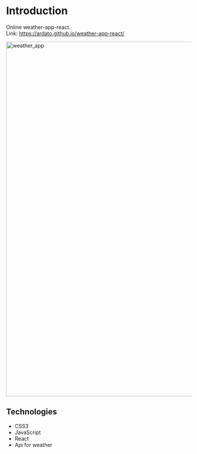 # Introduction
Online weather-app-react.  
Link: https://ardato.github.io/weather-app-react/

<img width="964" alt="weather_app" src="https://user-images.githubusercontent.com/57451519/88385349-d042c480-cdb6-11ea-93a3-65983947d294.PNG">

## Technologies
- CSS3
- JavaScript
- React 
- Api for weather


  
